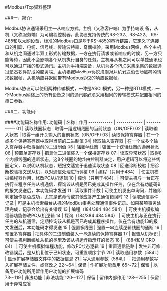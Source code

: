 #Modbus/Tcp资料整理

###一、简介:

Modbus协议通讯采用主—从响应方式。主机（又称客户端）为手持端设备，从机（又称服务端）为可编程控制器。此协议支持传统的RS-232、RS-422、RS-485和以太网设备，标准的Modbus口是基于RS-485的串行链路，它定义了连接口的引脚、电缆、信号线、传输波特率、奇偶校验。采用Modbus网络，各个主机和从机之间通过半双工形式传输数据，一方在执行请求或者响应的时候，另一方只能等待，因此不会影响各个从机执行自身的任务。主机与从机之间可以单独通讯也可以通过广播的形式通讯。主机为手持端设备，从机为各个PLC采集采集的数据通过组态软件形成的服务端。主机根据Modbus协议规则对从机发送包含功能码的请求数据帧，从机响应并返回带有Modbus协议的响应数据帧。
Modbus协议可以使用两种传输模式，一种是ASCII模式，另一种是RTU模式，一个Modbus网络上的所有设备之间的通讯都必须采用相同的传输模式并配置相同的串口参数。
###二、功能码:

####功能码名称作用:
功能码 | 名称 | 作用
------------ | ------------- | ------------
 01 | 读取线圈状态  | 取得一组逻辑线圈的当前状态（ON/OFF) 
 02 | 读取输入状态  | 取得一组开关输入的当前状态（ON/OFF) 03 | 读取保持寄存器  | 在一个或多个保持寄存器中取得当前的二进制值 04| 读取输入寄存器  | 在一个或多个输入寄存器中取得当前的二进制值  05  | 强置单线圈  | 强置一个逻辑线圈的通断状态06 | 预置单寄存器  | 把具体二进值装入一个保持寄存器07  | 读取异常状态  | 取得8个内部线圈的通断状态，这8个线圈的地址由控制器决定，用户逻辑可以将这些线圈定义，以说明从机状态，短报文适宜于迅速读取状态08  | 回送诊断校验  | 把诊断校验报文送从机，以对通信处理进行评鉴09 | 编程（只用于484）  | 使主机模拟编程器作用，修改PC从机逻辑10 | 控询（只用于484）  | 可使主机与一台正在执行长程序任务从机通信，探询该从机是否已完成其操作任务，仅在含有功能码9的报文发送后，本功能码才发送11  | 读取事件计数  | 可使主机发出单询问，并随即判定操作是否成功，尤其是该命令或其他应答产生通信错误时12  | 读取通信事件记录  | 可是主机检索每台从机的ModBus事务处理通信事件记录。如果某项事务处理完成，记录会给出有关错误13 | 编程（184/384 484 584）  | 可使主机模拟编程器功能修改PC从机逻辑 14  | 探询（184/384 484 584）  | 可使主机与正在执行任务的从机通信，定期控询该从机是否已完成其程序操作，仅在含有功能13的报文发送后，本功能码才得发送15  | 强置多线圈  | 强置一串连续逻辑线圈的通断16  | 预置多寄存器  | 把具体的二进制值装入一串连续的保持寄存器17 | 报告从机标识  | 可使主机判断编址从机的类型及该从机运行指示灯的状态18  | （884和MICRO 84）  | 可使主机模拟编程功能，修改PC状态逻辑19 | 重置通信链路  | 发生非可修改错误后，是从机复位于已知状态，可重置顺序字节20 | 读取通用参数（584L）  | 显示扩展存储器文件中的数据信息 21  | 写入通用参数（584L）  | 把通用参数写入扩展存储文件，或修改之22～64   | 保留  | 作扩展功能备用65～72 | 保留    | 以备用户功能所用留作用户功能的扩展编码  73～119 | 非法功能  | 非法功能120～127 | 保留  | 留作内部作用 128～255 | 保留  | 用于异常应答